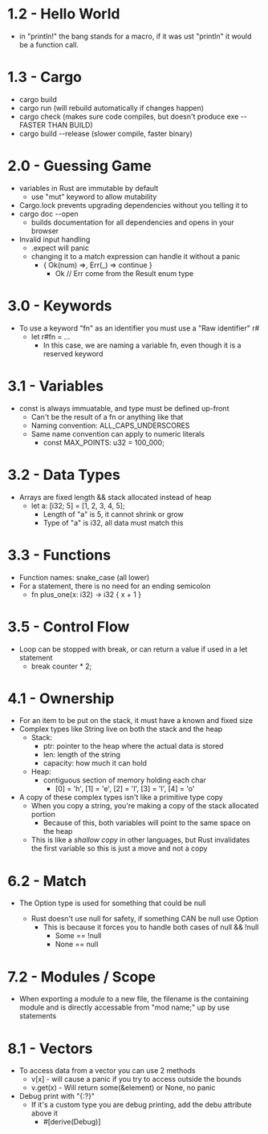 # 1.2 - Hello World
* in "println!" the bang stands for a macro, if it was ust "println" it would be a function call.

# 1.3 - Cargo
* cargo build
* cargo run (will rebuild automatically if changes happen)
* cargo check (makes sure code compiles, but doesn't produce exe -- FASTER THAN BUILD)
* cargo build --release (slower compile, faster binary)

# 2.0 - Guessing Game
* variables in Rust are immutable by default
    * use "mut" keyword to allow mutability
* Cargo.lock prevents upgrading dependencies without you telling it to
* cargo doc --open
    * builds documentation for all dependencies and opens in your browser
* Invalid input handling
    * .expect will panic
    * changing it to a match expression can handle it without a panic
        * { Ok(num) =>, Err(_) => continue }
            * Ok // Err come from the Result enum type

# 3.0 - Keywords
* To use a keyword "fn" as an identifier you must use a "Raw identifier" r#
    * let r#fn = ...
        * In this case, we are naming a variable fn, even though it is a reserved keyword

# 3.1 - Variables
* const is always immuatable, and type must be defined up-front
    * Can't be the result of a fn or anything like that
    * Naming convention: ALL_CAPS_UNDERSCORES
    * Same name convention can apply to numeric literals
        * const MAX_POINTS: u32 = 100_000;

# 3.2 - Data Types
* Arrays are fixed length && stack allocated instead of heap
    * let a: [i32; 5] = [1, 2, 3, 4, 5];
        * Length of "a" is 5, it cannot shrink or grow
        * Type of "a" is i32, all data must match this

# 3.3 - Functions
* Function names: snake_case (all lower)
* For a statement, there is no need for an ending semicolon
    * fn plus_one(x: i32) -> i32 { x + 1 }

# 3.5 - Control Flow
* Loop can be stopped with break, or can return a value if used in a let statement
    * break counter * 2;

# 4.1 - Ownership
* For an item to be put on the stack, it must have a known and fixed size
* Complex types like String live on both the stack and the heap
    * Stack:
        * ptr: pointer to the heap where the actual data is stored
        * len: length of the string
        * capacity: how much it can hold
    * Heap:
        * contiguous section of memory holding each char
            * [0] = 'h', [1] = 'e', [2] = 'l', [3] = 'l', [4] = 'o'
* A copy of these complex types isn't like a primitive type copy
    * When you copy a string, you're making a copy of the stack allocated portion
        * Because of this, both variables will point to the same space on the heap
    * This is like a *shallow copy* in other languages, but Rust invalidates the first variable so this is just a move and not a copy
# 6.2 - Match
* The Option<T> type is used for something that could be null
    * Rust doesn't use null for safety, if something CAN be null use Option
        * This is because it forces you to handle both cases of null && !null
            * Some == !null
            * None == null

# 7.2 - Modules / Scope
* When exporting a module to a new file, the filename is the containing module and is directly accessable from "mod name;" up by use statements

# 8.1 - Vectors
* To access data from a vector you can use 2 methods
    * v[x] - will cause a panic if you try to access outside the bounds
    * v.get(x) - Will return some(&element) or None, no panic
* Debug print with "{:?}"
    * If it's a custom type you are debug printing, add the debu attribute above it
        * #[derive(Debug)]